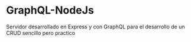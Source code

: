 # GraphQL-NodeJs
Servidor desarrollado en Express y con GraphQL para el desarrollo de un CRUD sencillo pero practico
